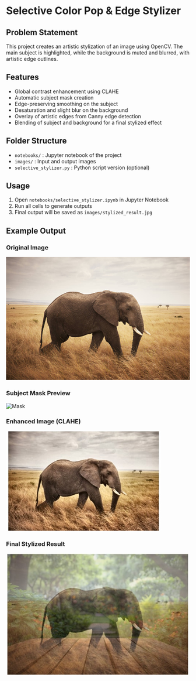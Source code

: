 # Selective Color Pop & Edge Stylizer

## Problem Statement
This project creates an artistic stylization of an image using OpenCV. The main subject is highlighted, while the background is muted and blurred, with artistic edge outlines.

## Features
- Global contrast enhancement using CLAHE
- Automatic subject mask creation
- Edge-preserving smoothing on the subject
- Desaturation and slight blur on the background
- Overlay of artistic edges from Canny edge detection
- Blending of subject and background for a final stylized effect

## Folder Structure
- `notebooks/` : Jupyter notebook of the project
- `images/` : Input and output images
- `selective_stylizer.py` : Python script version (optional)

## Usage
1. Open `notebooks/selective_stylizer.ipynb` in Jupyter Notebook
2. Run all cells to generate outputs
3. Final output will be saved as `images/stylized_result.jpg`

## Example Output

### Original Image
![Original Image](stylized_result.jpg)

### Subject Mask Preview
![Mask](masked_image.jpg)

### Enhanced Image (CLAHE)
![Enhanced](enhanced_image.jpg)

### Final Stylized Result
![Final Result](blended_result.jpg)

